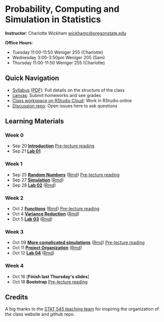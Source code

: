 # Probability, Computing and Simulation in Statistics 

**Instructor**: Charlotte Wickham [wickhamc@oregonstate.edu](mailto:wickhamc@oregonstate.edu)

**Office Hours**: 

* Tuesday  11:00-11:50 Weniger 255 (Charlotte)
* Wednesday 3:00-3:50pm Weniger 205 (Sam)
* Thursday 11:00-11:50 Weniger 255 (Charlotte)

## Quick Navigation

* [Syllabus](syllabus.html) [(PDF)](syllabus.pdf): Full details on the structure of the class 
* [canvas](https://oregonstate.instructure.com/courses/1689180): Submit homeworks and see grades
* [Class workspace on RStudio Cloud](https://rstudio.cloud/spaces/4116/projects): Work in RStudio online 
* [Discussion repo](https://github.com/ST541-Fall2018/Discussion/issues): Open issues here to ask questions

## Learning Materials

### Week 0  
*  Sep 20  [**Introduction**](notes/01-introduction.html) [Pre-lecture reading](readings.html#week-0)
*  Sep 21  [**Lab 01**](notes/lab-01.html) 

### Week 1  
* Sep 25 [**Random Numbers**](notes/02-random-numbers.html) ([Rmd](notes/02-random-numbers.Rmd)) [Pre-lecture reading](readings.html#week-1)
* Sep 27 [**Simulation**](notes/03-simulation.html) ([Rmd](notes/03-simulation.Rmd)) 
* Sep 28 [**Lab 02**](notes/lab-02.html) ([Rmd](notes/lab-02.Rmd)) 

### Week 2

* Oct 2 [**Functions**](notes/04-functions-sim-size.html) ([Rmd](notes/04-functions-sim-size.Rmd))  [Pre-lecture reading](readings.html#week-2)
* Oct 4 [**Variance Reduction**](notes/05-variance-reduction.html) ([Rmd](notes/05-variance-reduction.Rmd))  
* Oct 5 [**Lab 03**](notes/lab-03.html) ([Rmd](notes/lab-03.Rmd)) 

### Week 3

* Oct 09 [**More complicated simulations**](notes/06-more-complicated-sims.html) ([Rmd](notes/06-more-complicated-sims.Rmd)) [Pre-lecture reading](readings.html#week-3)
* Oct 11 [**Project Organization**](notes/07-project-organization.html) ([Rmd](notes/07-project-organization.Rmd)) 
* Oct 12 [**Lab 04**](notes/lab-04.html) ([Rmd](notes/lab-04.Rmd)) 

### Week 4

* Oct 16 [**Finish last Thursday's slides**]
* Oct 18 **Bootstrap**  [Pre-lecture reading](readings.html#week-4)

## Credits

A big thanks to the [STAT 545 teaching team](https://github.com/STAT545-UBC) for inspiring the organization of the class website and github repo.